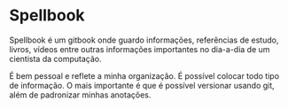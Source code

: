 # Spellbook

Spellbook é um gitbook onde guardo informações, referências de estudo, livros, vídeos entre outras informações importantes no dia-a-dia de um cientista da computação.

É bem pessoal e reflete a minha organização. É possível colocar todo tipo de informação. O mais importante é que é possível versionar usando git, além de padronizar minhas anotações.
